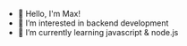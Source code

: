 - 👋 Hello, I'm Max!
- 👀 I’m interested in backend development
- 🌱 I’m currently learning javascript & node.js

<!---
devilus/devilus is a ✨ special ✨ repository because its `README.md` (this file) appears on your GitHub profile.
You can click the Preview link to take a look at your changes.
--->
